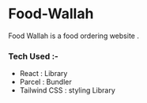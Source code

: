 # Food-Wallah

Food Wallah is a food ordering website .

### Tech Used :-

- React : Library
- Parcel : Bundler
- Tailwind CSS : styling Library
